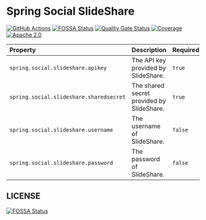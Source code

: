 # Spring Social SlideShare
[![GitHub Actions](https://github.com/t28hub/spring-social-slideshare/workflows/build/badge.svg)](https://github.com/t28hub/spring-social-slideshare/actions)
[![FOSSA Status](https://app.fossa.com/api/projects/custom%2B14538%2Fspring-social-slideshare.svg?type=shield)](https://app.fossa.com/projects/custom%2B14538%2Fspring-social-slideshare?ref=badge_shield)
[![Quality Gate Status](https://sonarcloud.io/api/project_badges/measure?project=t28hub_spring-social-slideshare&metric=alert_status)](https://sonarcloud.io/dashboard?id=t28hub_spring-social-slideshare)
[![Coverage](https://sonarcloud.io/api/project_badges/measure?project=t28hub_spring-social-slideshare&metric=coverage)](https://sonarcloud.io/dashboard?id=t28hub_spring-social-slideshare)
[![Apache 2.0](https://img.shields.io/badge/License-Apache%202.0-brightgreen.svg)](https://opensource.org/licenses/Apache-2.0)

| Property| Description| Required |
|:---|:---|:---|
| `spring.social.slideshare.apikey` | The API key provided by SlideShare. | `true` | 
| `spring.social.slideshare.sharedsecret` | The shared secret provided by SlideShare. | `true` | 
| `spring.social.slideshare.username` | The username of SlideShare. | `false` | 
| `spring.social.slideshare.password` | The password of SlideShare. | `false` | 

## LICENSE
[![FOSSA Status](https://app.fossa.com/api/projects/custom%2B14538%2Fspring-social-slideshare.svg?type=large)](https://app.fossa.com/projects/custom%2B14538%2Fspring-social-slideshare?ref=badge_large)
